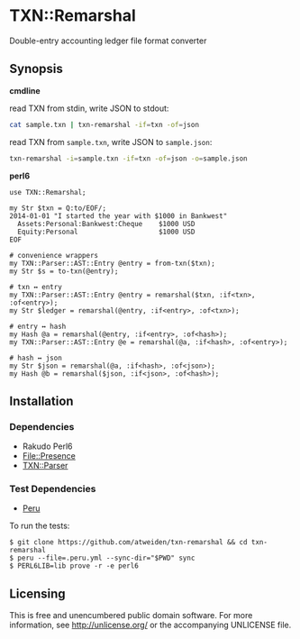 # TXN::Remarshal

Double-entry accounting ledger file format converter


## Synopsis

**cmdline**

read TXN from stdin, write JSON to stdout:

```sh
cat sample.txn | txn-remarshal -if=txn -of=json
```

read TXN from `sample.txn`, write JSON to `sample.json`:

```sh
txn-remarshal -i=sample.txn -if=txn -of=json -o=sample.json
```

**perl6**

```perl6
use TXN::Remarshal;

my Str $txn = Q:to/EOF/;
2014-01-01 "I started the year with $1000 in Bankwest"
  Assets:Personal:Bankwest:Cheque    $1000 USD
  Equity:Personal                    $1000 USD
EOF

# convenience wrappers
my TXN::Parser::AST::Entry @entry = from-txn($txn);
my Str $s = to-txn(@entry);

# txn ↔ entry
my TXN::Parser::AST::Entry @entry = remarshal($txn, :if<txn>, :of<entry>);
my Str $ledger = remarshal(@entry, :if<entry>, :of<txn>);

# entry ↔ hash
my Hash @a = remarshal(@entry, :if<entry>, :of<hash>);
my TXN::Parser::AST::Entry @e = remarshal(@a, :if<hash>, :of<entry>);

# hash ↔ json
my Str $json = remarshal(@a, :if<hash>, :of<json>);
my Hash @b = remarshal($json, :if<json>, :of<hash>);
```


## Installation

### Dependencies

- Rakudo Perl6
- [File::Presence](https://github.com/atweiden/file-presence)
- [TXN::Parser](https://github.com/atweiden/txn-parser)

### Test Dependencies

- [Peru](https://github.com/buildinspace/peru)

To run the tests:

```
$ git clone https://github.com/atweiden/txn-remarshal && cd txn-remarshal
$ peru --file=.peru.yml --sync-dir="$PWD" sync
$ PERL6LIB=lib prove -r -e perl6
```


## Licensing

This is free and unencumbered public domain software. For more
information, see http://unlicense.org/ or the accompanying UNLICENSE file.

